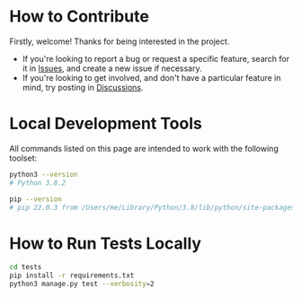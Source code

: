 
# How to Contribute

Firstly, welcome! Thanks for being interested in the project.

- If you're looking to report a bug or request a specific feature, search for it in [Issues](https://github.com/django-instant-rest/django-instant-rest/issues), and create a new issue if necessary.
- If you're looking to get involved, and don't have a particular feature in mind, try posting in [Discussions](https://github.com/django-instant-rest/django-instant-rest/discussions).

# Local Development Tools

All commands listed on this page are intended to work with the following toolset:

```bash
python3 --version
# Python 3.8.2

pip --version
# pip 22.0.3 from /Users/me/Library/Python/3.8/lib/python/site-packages/pip (python 3.8)
```

# How to Run Tests Locally

```bash
cd tests
pip install -r requirements.txt
python3 manage.py test --verbosity=2
```